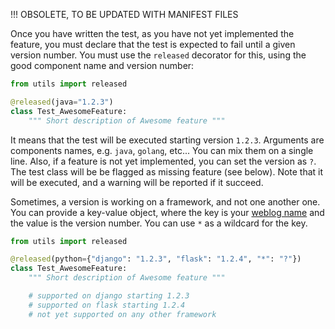 !!! OBSOLETE, TO BE UPDATED WITH MANIFEST FILES

Once you have written the test, as you have not yet implemented the feature, you must declare that the test is expected to fail until a given version number. You must use the `released` decorator for this, using the good component name and version number:

```python
from utils import released

@released(java="1.2.3")
class Test_AwesomeFeature:
    """ Short description of Awesome feature """
```

It means that the test will be executed starting version `1.2.3`. Arguments are components names, e.g. `java`, `golang`, etc... You can mix them on a single line.
Also, if a feature is not yet implemented, you can set the version as `?`. The test class will be be flagged as missing feature (see below). Note that it will be executed, and a warning will be reported if it succeed.

Sometimes, a version is working on a framework, and not one another one. You can provide a key-value object, where the key is your [weblog name](weblog.md) and the value is the version number. You can use `*` as a wildcard for the key.

```python
from utils import released

@released(python={"django": "1.2.3", "flask": "1.2.4", "*": "?"})
class Test_AwesomeFeature:
    """ Short description of Awesome feature """

    # supported on django starting 1.2.3
    # supported on flask starting 1.2.4
    # not yet supported on any other framework
```
